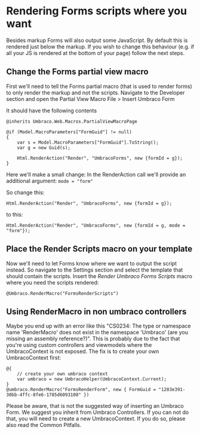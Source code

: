 # Rendering Forms scripts where you want
Besides markup Forms will also output some JavaScript. By default this is rendered just below the markup. If you wish to change this behaviour (e.g. if all your JS is rendered at the bottom of your page) follow the next steps.

## Change the Forms partial view macro
First we'll need to tell the Forms partial macro (that is used to render forms) to only render the markup and not the scripts. Navigate to the Developer section and open the Partial View Macro File > Insert Umbraco Form

It should have the following contents 

	@inherits Umbraco.Web.Macros.PartialViewMacroPage
		
	@if (Model.MacroParameters["FormGuid"] != null)
	{
		var s = Model.MacroParameters["FormGuid"].ToString();
		var g = new Guid(s);
		
		Html.RenderAction("Render", "UmbracoForms", new {formId = g});
	}

Here we'll make a small change: In the RenderAction call we'll provide an additional argument: `mode = "form"`

So change this:

	Html.RenderAction("Render", "UmbracoForms", new {formId = g});	

to this:
	
	Html.RenderAction("Render", "UmbracoForms", new {formId = g, mode = "form"});

## Place the Render Scripts macro on your template

Now we'll need to let Forms know where we want to output the script instead. So navigate to the Settings section and select the template that should contain the scripts. Insert the *Render Umbraco Forms Scripts* macro where you need the scripts rendered:

	@Umbraco.RenderMacro("FormsRenderScripts")

## Using RenderMacro in non umbraco controllers

Maybe you end up with an error like this "CS0234: The type or namespace name 'RenderMacro' does not exist in the namespace 'Umbraco' (are you missing an assembly reference?)". This is probably due to the fact that you're using custom controllers and viewmodels where the UmbracoContext is not exposed. The fix is to create your own UmbracoContext first:

    @{
        // create your own umbraco context
        var umbraco = new UmbracoHelper(UmbracoContext.Current);
    }
    @umbraco.RenderMacro("FormsRenderForm", new { FormGuid = "1203e391-30bb-4ffc-8fe6-1785d6093108" })

Please be aware, that is not the suggested way of inserting an Umbraco Form. We suggest you inherit from Umbraco Controllers. If you can not do that, you will need to create a new UmbracoContext. If you do so, please also read the Common Pitfalls.